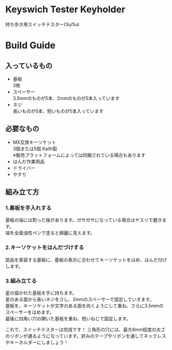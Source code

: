 # Keyswich Tester Keyholder

持ち歩き用スイッチテスター(3u/5u)

# Build Guide
## 入っているもの
- 基板  
  3枚  
- スペーサー  
  3.5mmのものが5本、2mmのものが5本入っています
- ネジ  
  長いものが5本、短いものが5本入っています
## 必要なもの
- MX互換キーソケット  
  3個または5個 Kailh製  
  ※販売プラットフォームによっては同梱されている場合もあります
- はんだ作業用品
- ドライバー
- やすり

## 組み立て方
### 1.基板を手入れする
  基板の端には割った後があります。ガサガサになっている場合はヤスリで磨きます。  
  端を全面油性ペンで塗ると綺麗に見えます。
### 2.キーソケットをはんだづけする
  部品を実装する基板に、基板の表示に合わせてキーソケットをはめ、はんだ付けします。
### 3.組み立てる
  星の描かれた基板を手に持ちます。  
  星のある面から長いネジをさし、2mmのスペーサーで固定していきます。  
  基板を、キーソケットが文字のある面を向くようにして重ね、さらに3.5mmのスペーサーをはめます。  
  最後に四角い穴の開いた基板を重ね、短いねじで固定します。
  
  これで、スイッチテスターは完成です！
  三角形の穴には、最大8mm程度の太さのリボンが通るようになっています。好みのテープやリボンを通してネックレスやキーホルダーにしましょう！
